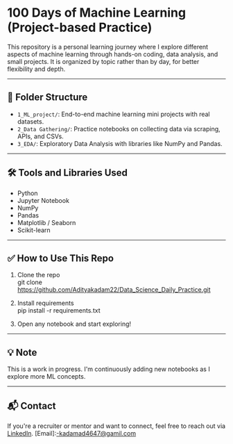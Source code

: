 # 100 Days of Machine Learning (Project-based Practice)

This repository is a personal learning journey where I explore different aspects of machine learning through hands-on coding, data analysis, and small projects. It is organized by topic rather than by day, for better flexibility and depth.

---

## 📁 Folder Structure

- `1_ML_project/`: End-to-end machine learning mini projects with real datasets.
- `2_Data Gathering/`: Practice notebooks on collecting data via scraping, APIs, and CSVs.
- `3_EDA/`: Exploratory Data Analysis with libraries like NumPy and Pandas.

---

## 🛠️ Tools and Libraries Used

- Python
- Jupyter Notebook
- NumPy
- Pandas
- Matplotlib / Seaborn
- Scikit-learn

---

## ✅ How to Use This Repo

1. Clone the repo  
git clone https://github.com/Adityakadam22/Data_Science_Daily_Practice.git

2. Install requirements  
pip install -r requirements.txt

3. Open any notebook and start exploring!

---

## 💡 Note

This is a work in progress. I'm continuously adding new notebooks as I explore more ML concepts.

---

## 📬 Contact

If you're a recruiter or mentor and want to connect, feel free to reach out via 
[LinkedIn](https://www.linkedin.com/in/your-profile).
[Email]:-kadamad4647@gamil.com
